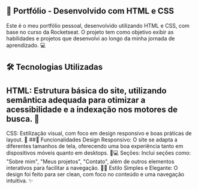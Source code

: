 ## 🚀 Portfólio - Desenvolvido com HTML e CSS
Este é o meu portfólio pessoal, desenvolvido utilizando HTML e CSS, com base no curso da Rocketseat. O projeto tem como objetivo exibir as habilidades e projetos que desenvolvi ao longo da minha jornada de aprendizado. 💻

## 🛠 Tecnologias Utilizadas
## HTML: Estrutura básica do site, utilizando semântica adequada para otimizar a acessibilidade e a indexação nos motores de busca. 📝
 CSS: Estilização visual, com foco em design responsivo e boas práticas de layout. 🎨
##🌟 Funcionalidades
Design Responsivo: O site se adapta a diferentes tamanhos de tela, oferecendo uma boa experiência tanto em dispositivos móveis quanto em desktops. 📱💻
Seções: Inclui seções como: "Sobre mim", "Meus projetos", "Contato", além de outros elementos interativos para facilitar a navegação. 🧑‍💻
Estilo Simples e Elegante: O design foi feito para ser clean, com foco no conteúdo e uma navegação intuitiva. ✨

